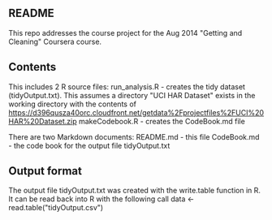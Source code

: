 ## README

This repo addresses the course project for the Aug 2014 "Getting and Cleaning" Coursera course.

## Contents
This includes 2 R source files:
run_analysis.R - creates the tidy dataset (tidyOutput.txt). This assumes a directory "UCI HAR Dataset" exists in the working directory with the contents of 
https://d396qusza40orc.cloudfront.net/getdata%2Fprojectfiles%2FUCI%20HAR%20Dataset.zip
makeCodebook.R - creates the CodeBook.md file

There are two Markdown documents:
README.md - this file
CodeBook.md - the code book for the output file tidyOutput.txt

## Output format
The output file tidyOutput.txt was created with the write.table function in R. It can be read back into R with the following call
data <- read.table("tidyOutput.csv")

